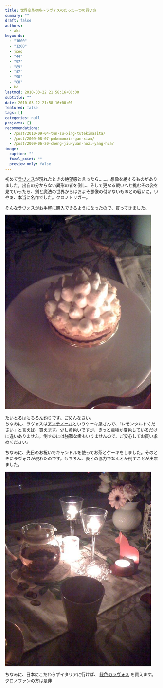 ```yaml
---
title: 世界変革の時〜ラヴォスのたった一つの買い方
summary: ""
draft: false
authors:
  - aki
keywords:
  - "1600"
  - "1200"
  - jpeg
  - "44"
  - "97"
  - "89"
  - "87"
  - "90"
  - "88"
  - bd
lastmod: 2010-03-22 21:58:16+00:00
subtitle: ""
date: 2010-03-22 21:58:16+00:00
featured: false
tags: []
categories: null
projects: []
recommendations:
  - /post/2010-09-04-tun-zu-xing-tutekimasita/
  - /post/2009-08-07-pokemonxin-gan-xian/
  - /post/2009-06-20-cheng-jiu-yuan-nozi-yang-hua/
image:
  caption: ""
  focal_point: ""
  preview_only: false
---
```

初めて[ラヴォス](http://images.google.co.jp/images?q=%83%89%83%94%83H%83X)が現れたときの絶望感と言ったら……。想像を絶するものがありました。出自の分からない異形の者を倒し、そして更なる戦いへと挑むその姿を見ていったら、剣と魔法の世界からはおよそ想像の付かないものとの戦いに。いやぁ、本当に名作でした。クロノトリガー。

そんなラヴォスがお手軽に購入できるようになったので、買ってきました。

[![](p_1600_1200_a6bd4391-97d5-44c1-88d6-bda89d89961f.jpeg)](p_1600_1200_a6bd4391-97d5-44c1-88d6-bda89d89961f.jpeg)

たいとるはもちろん釣りです。ごめんなさい。  
ちなみに、ラヴォスは[アンテノール](http://www.antenor.jp/)というケーキ屋さんで、「レモンタルトください」と言えば、買えます。少し黄色いですが、きっと亜種か変色しているだけに違いありません。倒すのには強靱な歯もいりませんので、ご安心してお買い求めください。

ちなみに、先日のお祝いでキャンドルを使ってお茶とケーキをしました。そのときにラヴォスが現れたのです。もちろん、妻との協力でなんとか倒すことが出来ました。

[![](p_1600_1200_00394a14-0884-4b43-9f87-cfb3a0d90dee.jpeg)](p_1600_1200_00394a14-0884-4b43-9f87-cfb3a0d90dee.jpeg)

ちなみに、日本にこだわらずイタリアに行けば、 [緑色のラヴォス](http://images.google.co.jp/images?q=cavolo&nbspromano) を買えます。クロノファンの方は是非！


